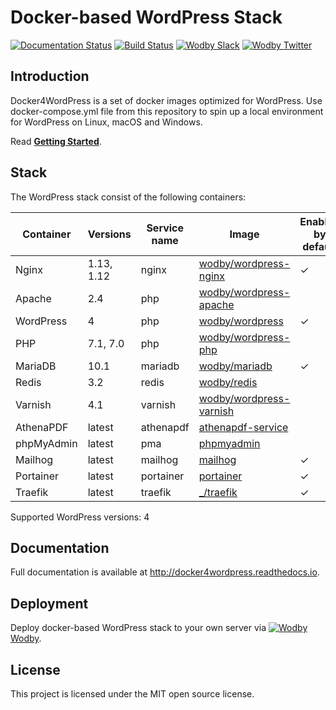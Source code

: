 # Docker-based WordPress Stack

[![Documentation Status](https://readthedocs.org/projects/docker4wordpress/badge/?version=latest)](http://docs.docker4wordpress.org)
[![Build Status](https://travis-ci.org/wodby/docker4wordpress.svg?branch=master)](https://travis-ci.org/wodby/docker4wordpress)
[![Wodby Slack](http://slack.wodby.com/badge.svg)](http://slack.wodby.com)
[![Wodby Twitter](https://img.shields.io/twitter/follow/wodbyhq.svg?style=social&label=Follow)](https://twitter.com/wodbyhq)

## Introduction

Docker4WordPress is a set of docker images optimized for WordPress. Use docker-compose.yml file from this repository to spin up a local environment for WordPress on Linux, macOS and Windows. 

Read [**Getting Started**](http://docker4wordpress.readthedocs.io).

## Stack

[wodby/wordpress-nginx]: https://github.com/wodby/wordpress-nginx
[wodby/wordpress-apache]: https://github.com/wodby/wordpress-apache
[wodby/wordpress]: https://github.com/wodby/wordpress
[wodby/wordpress-php]: https://github.com/wodby/wordpress-php
[wodby/mariadb]: https://github.com/wodby/mariadb
[wodby/redis]: https://github.com/wodby/redis
[wodby/wordpress-varnish]: https://github.com/wodby/wordpress-varnish
[athenapdf-service]: https://hub.docker.com/r/arachnysdocker/athenapdf-service
[phpmyadmin]: https://hub.docker.com/r/phpmyadmin/phpmyadmin
[mailhog]: https://hub.docker.com/r/mailhog/mailhog
[portainer]: https://hub.docker.com/r/portainer/portainer
[_/traefik]: https://hub.docker.com/_/traefik

The WordPress stack consist of the following containers:

| Container | Versions | Service name | Image | Enabled by default |
| --------- | -------- | ------------ | ----- | ------------------ |
| Nginx      | 1.13, 1.12 | nginx     | [wodby/wordpress-nginx]   | ✓ |
| Apache     | 2.4        | php       | [wodby/wordpress-apache]  |   |
| WordPress  | 4          | php       | [wodby/wordpress]         | ✓ |
| PHP        | 7.1, 7.0   | php       | [wodby/wordpress-php]     |   |
| MariaDB    | 10.1       | mariadb   | [wodby/mariadb]           | ✓ |
| Redis      | 3.2        | redis     | [wodby/redis]             |   |
| Varnish    | 4.1        | varnish   | [wodby/wordpress-varnish] |   |
| AthenaPDF  | latest     | athenapdf | [athenapdf-service]       |   |
| phpMyAdmin | latest     | pma       | [phpmyadmin]              |   |
| Mailhog    | latest     | mailhog   | [mailhog]                 | ✓ |
| Portainer  | latest     | portainer | [portainer]               | ✓ |
| Traefik    | latest     | traefik   | [_/traefik]               | ✓ |

Supported WordPress versions: 4

## Documentation

Full documentation is available at http://docker4wordpress.readthedocs.io.

## Deployment

Deploy docker-based WordPress stack to your own server via [![Wodby](https://www.google.com/s2/favicons?domain=wodby.com) Wodby](https://cloud.wodby.com/stackhub/dcca9437-eef2-4b3b-8ab2-b7c9c480a19e/detail).

## License

This project is licensed under the MIT open source license.
